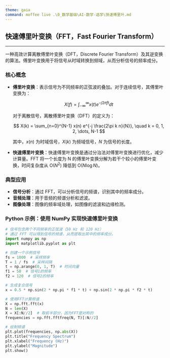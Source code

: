 ```yaml
---
theme: gaia
command: moffee live .\0_数学基础\AI-数学-选学\快速傅里叶.md
---
```


## 快速傅里叶变换（FFT，Fast Fourier Transform）

---

一种高效计算离散傅里叶变换（DFT，Discrete Fourier Transform）及其逆变换的算法。傅里叶变换用于将信号从时域转换到频域，从而分析信号的频率成分。

### 核心概念
- **傅里叶变换**：表示信号为不同频率的正弦波的叠加。对于连续信号，其傅里叶变换为：
  
  $$
  X(f) = \int_{-\infty}^{\infty} x(t) e^{-j 2 \pi f t} dt
  $$

  对于离散信号，离散傅里叶变换（DFT）的定义为：

  $$
  X(k) = \sum_{n=0}^{N-1} x(n) e^{-j \frac{2\pi k n}{N}}, \quad k = 0, 1, 2, \dots, N-1
  $$

  其中，$x(n)$ 为时域信号，$X(k)$ 为频域信号，$N$ 为信号的长度。

- **快速傅里叶变换**：快速傅里叶变换是通过分治法对傅里叶变换进行优化，减少计算量。FFT 将一个长度为 N 的傅里叶变换分解为若干个较小的傅里叶变换，时间复杂度从 O($N^2$) 降低到 O($N \log N$)。

### 典型应用
- **信号分析**：通过 FFT，可以分析信号的频谱，识别其中的频率成分。
- **音频处理**：用于音频的频谱分析和滤波。
- **图像处理**：图像的频率域处理，如图像的滤波和边缘检测。
  
### Python 示例：使用 NumPy 实现快速傅里叶变换

```python
# 信号包含两个不同频率的正弦波（50 Hz 和 120 Hz）
# 通过 FFT 可以得到信号的频谱，从而提取出其中的频率成分。
import numpy as np
import matplotlib.pyplot as plt

# 创建一个示例信号
fs = 1000  # 采样频率
T = 1 / fs  # 采样间隔
t = np.arange(0, 1, T)  # 时间向量
f1 = 50  # 信号1的频率
f2 = 120  # 信号2的频率

# 生成复合信号
x = 0.5 * np.sin(2 * np.pi * f1 * t) + np.sin(2 * np.pi * f2 * t)

# 使用FFT计算频谱
X = np.fft.fft(x)
N = len(X)
X = X[:N//2]  # 取前半部分，因为FFT是对称的
frequencies = np.fft.fftfreq(N, T)[:N//2]

# 绘制频谱
plt.plot(frequencies, np.abs(X))
plt.title("Frequency Spectrum")
plt.xlabel("Frequency (Hz)")
plt.ylabel("Magnitude")
plt.show()
```
